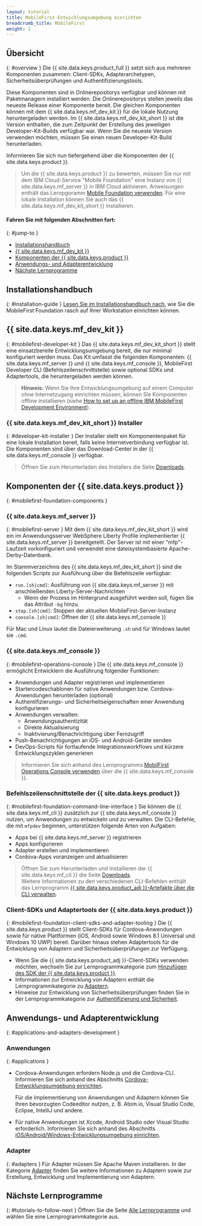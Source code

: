 ```yaml
---
layout: tutorial
title: MobileFirst-Entwicklungsumgebung einrichten
breadcrumb_title: MobileFirst
weight: 1
---
```

<!-- NLS_CHARSET=UTF-8 -->
## Übersicht
{: #overview }
Die {{ site.data.keys.product_full }} setzt sich aus mehreren Komponenten zusammen: Client-SDKs, Adapterarchetypen, Sicherheitsüberprüfungen und Authentifizierungstools.

Diese Komponenten sind in Onlinerepositorys verfügbar und können mit Paketmanagern installiert werden. Die Onlinerepositorys
stellen jeweils das neueste Release einer Komponente bereit. Die gleichen Komponenten können mit dem {{ site.data.keys.mf_dev_kit }} für die lokale Nutzung heruntergeladen werden. Im {{ site.data.keys.mf_dev_kit_short }} ist die Version enthalten,
die zum Zeitpunkt der Erstellung des jeweiligen Developer-Kit-Builds verfügbar war.
Wenn Sie die neueste Version verwenden möchten, müssen Sie einen neuen Developer-Kit-Build herunterladen.

Informieren Sie sich nun tiefergehend über die Komponenten der {{ site.data.keys.product }}.

> Um die {{ site.data.keys.product }} zu bewerten, müssen Sie nur mit dem IBM Cloud-Service "Mobile Foundation" eine Instanz von {{ site.data.keys.mf_server }} in IBM Cloud aktivieren. Anweisungen enthält das Lernpgoramm [Mobile Foundation verwenden](../../../bluemix/using-mobile-foundation/). Für eine lokale Installation können Sie auch das {{ site.data.keys.mf_dev_kit_short }} installieren.

#### Fahren Sie mit folgenden Abschnitten fort:
{: #jump-to }

* [Installationshandbuch](#installation-guide)
* [{{ site.data.keys.mf_dev_kit }}](#mobilefirst-developer-kit)
* [Komponenten der {{ site.data.keys.product }}](#mobilefirst-foundation-components)
* [Anwendungs- und Adapterentwicklung](#applications-and-adapters-development)
* [Nächste Lernprogramme](#tutorials-to-follow-next)

## Installationshandbuch
{: #installation-guide }
[Lesen Sie im Installationshandbuch nach](installation-guide), wie Sie die MobileFirst Foundation rasch auf Ihrer Workstation einrichten können.

## {{ site.data.keys.mf_dev_kit }}
{: #mobilefirst-developer-kit }
Das {{ site.data.keys.mf_dev_kit_short }} stellt eine einsatzbereite Entwicklungsumgebung bereit, die nur minimal konfiguriert werden muss. Das Kit umfasst die folgenden
Komponenten: {{ site.data.keys.mf_server }} und {{ site.data.keys.mf_console }}, MobileFirst Developer CLI (Befehlszeilenschnittstelle)
sowie optional SDKs und Adaptertools, die heruntergeladen werden können.

> **Hinweis:** Wenn Sie Ihre Entwicklungsumgebung auf einem Computer ohne
Internetzugang einrichten müssen, können Sie Komponenten offline
installieren (siehe
[How to set up
an offline IBM MobileFirst Development Environment]({{site.baseurl}}/blog/2016/03/31/howto-set-up-an-offline-ibm-mobilefirst-8-0-development-environment)).

### {{ site.data.keys.mf_dev_kit_short }} Installer
{: #developer-kit-installer }
Der Installer stellt ein Komponentenpaket für eine lokale Installation bereit, falls keine Internetverbindung verfügbar ist.  
Die Komponenten sind über das Download-Center in der {{ site.data.keys.mf_console }} verfügbar.

> Öffnen Sie zum Herunterladen des Installers die Seite [Downloads]({{site.baseurl}}/downloads/).

## Komponenten der {{ site.data.keys.product }}
{: #mobilefirst-foundation-components }

### {{ site.data.keys.mf_server }}
{: #mobilefirst-server }
Mit dem {{ site.data.keys.mf_dev_kit_short }} wird ein im Anwendungsserver WebSphere Liberty Profile implementierter
{{ site.data.keys.mf_server }} bereitgetellt. Der Server ist mit einer "mfp"-Laufzeit vorkonfiguriert und verwendet eine dateisystembasierte Apache-Derby-Datenbank.

Im Stammverzeichnis des {{ site.data.keys.mf_dev_kit_short }} sind die folgenden Scripts zur Ausführung über die Befehlszeile verfügbar:

* `run.[sh|cmd]`: Ausführung von {{ site.data.keys.mf_server }} mit anschließenden Liberty-Server-Nachrichten
    * Wenn der Prozess im Hintergrund ausgeführt werden soll, fügen Sie das Attribut `-bg` hinzu.
* `stop.[sh|cmd]`: Stoppen der aktuellen MobileFirst-Server-Instanz
* `console.[sh|cmd]`: Öffnen der {{ site.data.keys.mf_console }}

Für Mac und Linux lautet die Dateierweiterung `.sh` und für Windows lautet sie `.cmd`.

### {{ site.data.keys.mf_console }}
{: #mobilefirst-operations-console }
Die {{ site.data.keys.mf_console }} ermöglicht Entwicklern die Ausführung folgender Funktionen:

- Anwendungen und Adapter registrieren und implementieren
- Startercodeschablonen für native Anwendungen bzw. Cordova-Anwendungen herunterladen (optional)
- Authentifizierungs- und Sicherheitseigenschaften einer Anwendung konfigurieren
- Anwendungen verwalten:
    - Anwendungsauthentizität
    - Direkte Aktualisierung
    - Inaktivierung/Benachrichtigung über Fernzugriff
- Push-Benachrichtigungen an iOS- und Android-Geräte senden
- DevOps-Scripts für fortlaufende Integrationsworkflows und kürzere Entwicklungszyklen generieren

> Informieren Sie sich anhand des Lernprogramms [MobilFirst Operations Console verwenden](../../../product-overview/components/console/) über die {{ site.data.keys.mf_console }}.

### Befehlszeilenschnittstelle der {{ site.data.keys.product }}
{: #mobilefirst-foundation-command-line-interface }
Sie können die
{{ site.data.keys.mf_cli }} zusätzlich zur
{{ site.data.keys.mf_console }} nutzen, um Anwendungen zu entwickeln und zu verwalten. Die CLI-Befehle, die mit `mfpdev` beginnen, unterstützen folgende Arten von Aufgaben:

* Apps bei {{ site.data.keys.mf_server }} registrieren
* Apps konfigurieren
* Adapter erstellen und implementieren
* Cordova-Apps voranzeigen und aktualisieren

> Öffnen Sie zum Herunterladen und Installieren der {{ site.data.keys.mf_cli }} die Seite
[Downloads]({{site.baseurl}}/downloads/).  
> Weitere Informationen zu den verschiedenen CLI-Befehlen enthält das Lernprogramm [{{ site.data.keys.product_adj }}-Artefakte über die CLI verwalten](../../../application-development/using-mobilefirst-cli-to-manage-mobilefirst-artifacts/).

### Client-SDKs und Adaptertools der {{ site.data.keys.product }}
{: #mobilefirst-foundation-client-sdks-and-adapter-tooling }
Die {{ site.data.keys.product }} stellt Client-SDKs für Cordova-Anwendungen sowie für native Plattformen
(iOS, Android sowie Windows 8.1 Universal und Windows 10 UWP) bereit. Darüber hinaus stehen Adaptertools für die Entwicklung von Adaptern und Sicherheitsüberprüfungen zur Verfügung.

* Wenn Sie die {{ site.data.keys.product_adj }}-Client-SDKs verwenden möchten, wechseln Sie zur Lernprogrammkategorie zum [Hinzufügen des SDK der {{ site.data.keys.product }}](../../../application-development/sdk/).  
* Informationen zur Entwicklung von Adaptern enthält die Lernprogrammkategorie zu [Adaptern](../../../adapters/).  
* Hinweise zur Entwicklung von Sicherheitsüberprüfungen finden Sie in der Lernprogrammkategorie zur [Authentifizierung und Sicherheit](../../../authentication-and-security/).  

## Anwendungs- und Adapterentwicklung
{: #applications-and-adapters-development }

### Anwendungen
{: #applications }
* Cordova-Anwendungen erfordern Node.js und die Cordova-CLI. Informieren Sie sich anhand des Abschnitts [Cordova-Entwicklungsumgebung einrichten](../cordova).

    Für die Implementierung von Anwendungen und Adaptern können Sie Ihren bevorzugten Codeeditor nutzen, z. B.
Atom.io, Visual Studio Code, Eclipse, IntelliJ und andere.  

* Für native Anwendungen ist Xcode, Android Studio oder Visual Studio erforderlich. Informieren Sie sich anhand des Abschnitts [iOS/Android/Windows-Entwicklungsumgebung einrichten](../).

### Adapter
{: #adapters }
Für Adapter müssen Sie Apache Maven installieren. In der Kategorie [Adapter](../../../adapters/) finden Sie weitere Informationen zu Adaptern sowie zur Erstellung, Entwicklung und Implementierung von Adaptern.

## Nächste Lernprogramme
{: #tutorials-to-follow-next }
Öffnen Sie die Seite [Alle Lernprogramme](../../../all-tutorials/) und wählen Sie eine Lernprogrammkategorie aus.
